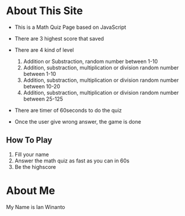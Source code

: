 # About This Site

* This is a Math Quiz Page based on JavaScript
* There are 3 highest score that saved
* There are 4 kind of level
  1. Addition or Substraction, random number between 1-10
  2. Addition, substraction, multiplication or division random number between 1-10
  3. Addition, substraction, multiplication or division random number between 10-20
  4. Addition, substraction, multiplication or division random number between 25-125
	
* There are timer of 60seconds to do the quiz
* Once the user give wrong answer, the game is done
	
## How To Play
1. Fill your name
2. Answer the math quiz as fast as you can in 60s
3. Be the highscore

# About Me
  My Name is Ian Winanto
